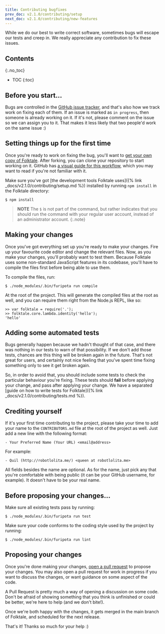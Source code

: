 ```yaml
---
title: Contributing bugfixes
prev_doc: v2.1.0/contributing/setup
next_doc: v2.1.0/contributing/new-features
---
```


While we do our best to write correct software, sometimes bugs will escape our tests and creep in. We really appreciate any contribution to fix these issues.


## Contents
{:.no_toc}

* TOC
{:toc}


## Before you start…

Bugs are controlled in the [GitHub issue tracker](https://github.com/origamitower/folktale/issues), and that's also how we track work on fixing each of them. If an issue is marked as `in progress`, then someone is already working on it. If it's not, please comment on the issue so we can assign you to it. That makes it less likely that two people'd work on the same issue :)


## Setting things up for the first time

Once you're ready to work on fixing the bug, you'll want to [get your own copy of Folktale](https://guides.github.com/activities/forking/). After forking, you can clone your repository to start working on it. GitHub has [a visual guide for this workflow](https://guides.github.com/introduction/flow/), which you may want to read if you're not familiar with it.

Make sure you've got [the development tools Folktale uses]({% link _docs/v2.1.0/contributing/setup.md %}) installed by running `npm install` in the Folktale directory:

    $ npm install

> **NOTE**
> The `$` is not part of the command, but rather indicates that you should run the command with your regular user account, instead of an administrator account.
{:.note}


## Making your changes

Once you've got everything set up you're ready to make your changes. Fire up your favourite code editor and change the relevant files. Now, as you make your changes, you'll probably want to test them. Because Folktale uses some non-standard JavaScript features in its codebase, you'll have to compile the files first before being able to use them.

To compile the files, run:

    $ ./node_modules/.bin/furipota run compile

At the root of the project. This will generate the compiled files at the root as well, and you can require them right from the Node.js REPL, like so:

    >> var folktale = require('.');
    >> folktale.core.lambda.identity('hello');
    'hello'


## Adding some automated tests

Bugs generally happen because we hadn't thought of that case, and there was nothing in our tests to warn of that possibility. If we don't add those tests, chances are this thing will be broken again in the future. That's not great for users, and certainly not nice feeling that you've spent time fixing something only to see it get broken again.

So, in order to avoid that, you should include some tests to check the particular behaviour you're fixing. These tests should **fail** before applying your change, and pass after applying your change. We have a separated [guide on how to write tests for Folktale]({% link _docs/v2.1.0/contributing/tests.md %}).


## Crediting yourself

If it's your first time contributing to the project, please take your time to add your name to the `CONTRIBUTORS.md` file at the root of the project as well. Just add a new line with the following format:

    - Your Preferred Name (Your URL) <email@address>

For example:

    - Quil (http://robotlolita.me/) <queen at robotlolita.me>

All fields besides the name are optional. As for the name, just pick any that you're comfortable with being public (it can be your GitHub username, for example). It doesn't have to be your real name.


## Before proposing your changes…

Make sure all existing tests pass by running:

    $ ./node_modules/.bin/furipota run test

Make sure your code conforms to the coding style used by the project by running:

    $ ./node_modules/.bin/furipota run lint


## Proposing your changes

Once you're done making your changes, [open a pull request](https://help.github.com/articles/creating-a-pull-request/) to propose your changes. You may also open a pull request for work in progress if you want to discuss the changes, or want guidance on some aspect of the code.

A Pull Request is pretty much a way of opening a discussion on some code. Don't be afraid of showing something that you think is unfinished or could be better, we're here to help (and we don't bite!).

Once we're both happy with the changes, it gets merged in the main branch of Folktale, and scheduled for the next release.

That's it! Thanks so much for your help :)
